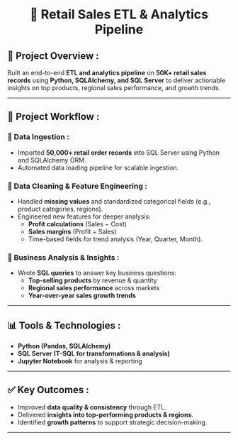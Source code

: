 <h1 align="center">🛒 Retail Sales ETL & Analytics Pipeline</h1>


## 📌 Project Overview :
Built an end-to-end **ETL and analytics pipeline** on **50K+ retail sales records** using **Python, SQLAlchemy, and SQL Server** to deliver actionable insights on top products, regional sales performance, and growth trends.

---

## 🚀 Project Workflow :

### 🔹 Data Ingestion :
- Imported **50,000+ retail order records** into SQL Server using Python and SQLAlchemy ORM.  
- Automated data loading pipeline for scalable ingestion.  

### 🔹 Data Cleaning & Feature Engineering :
- Handled **missing values** and standardized categorical fields (e.g., product categories, regions).  
- Engineered new features for deeper analysis:  
  - **Profit calculations** (Sales − Cost)  
  - **Sales margins** (Profit ÷ Sales)  
  - Time-based fields for trend analysis (Year, Quarter, Month).  

### 🔹 Business Analysis & Insights :
- Wrote **SQL queries** to answer key business questions:  
  - **Top-selling products** by revenue & quantity  
  - **Regional sales performance** across markets  
  - **Year-over-year sales growth trends**  

---

## 📊 Tools & Technologies :
- **Python (Pandas, SQLAlchemy)**  
- **SQL Server (T-SQL for transformations & analysis)**  
- **Jupyter Notebook** for analysis & reporting  

---

## ✅ Key Outcomes :
- Improved **data quality & consistency** through ETL.  
- Delivered **insights into top-performing products & regions**.  
- Identified **growth patterns** to support strategic decision-making.  

---

